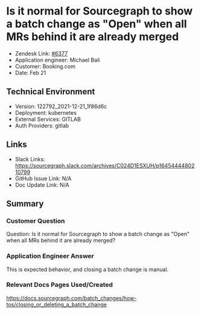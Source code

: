 
# Is it normal for Sourcegraph to show a batch change as "Open" when all MRs behind it are already merged <!-- Ticket Title  Hint: include keywords to make it searchable -->

- Zendesk Link: [#6377](https://sourcegraph.zendesk.com/agent/tickets/6377)
- Application engineer: Michael Bali
- Customer: Booking.com <!-- Redact if this contains personally identifying information -->
- Date: Feb 21

<!-- Data populated from integration, speak to Ben Gordon or Michael Bali if not working -->
<!-- During Internal team trial, fill missing data manually (we are waiting for all data to sync) -->

## Technical Environment
- Version: 122792_2021-12-21_1f86d6c​
- Deployment: kubernetes
- External Services: GITLAB
- Auth Providers: gitlab


## Links
<!-- Data for application engineer manual entry -->
- Slack Links: https://sourcegraph.slack.com/archives/C024D1ESXUH/p1645444480210799
- GitHub Issue Link: N/A
- Doc Update Link: N/A

## Summary
### Customer Question
Question: Is it normal for Sourcegraph to show a batch change as "Open" when all MRs behind it are already merged?


### Application Engineer Answer
This is expected behavior, and closing a batch change is manual.

### Relevant Docs Pages Used/Created
https://docs.sourcegraph.com/batch_changes/how-tos/closing_or_deleting_a_batch_change

<!-- Once complete, upload a copy to https://github.com/sourcegraph/support-tools-internal/tree/main/resolved-tickets as a .md file -->
<!-- Name the file 6377.md -->

